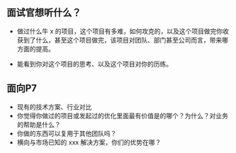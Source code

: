 ## 面试官想听什么？
* 做过什么牛 x 的项目，这个项目有多难，如何攻克的，以及这个项目做完你收获到了什么，甚至这个项目做完，该项目对团队、部门甚至公司而言，带来哪方面的提高。
 - 能看到你对这个项目的思考、以及这个项目对你的历练。


## 面向P7
* 现有的技术方案、行业对比
* 你觉得你做过的项目或发起过的优化里面最有价值是的哪个？为什么？对业务的帮助是什么？
* 你做的东西可以复用于其他团队吗？
* 横向与市场已知的 xxx 解决方案，你们的优势在哪？

